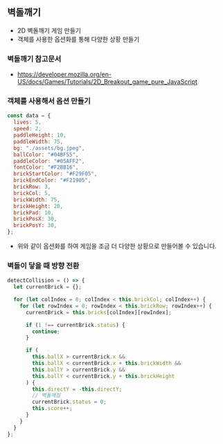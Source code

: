 ## 벽돌깨기

- 2D 벽돌깨기 게임 만들기
- 객체를 사용한 옵션화를 통해 다양한 상황 만들기

### 벽돌깨기 참고문서

- https://developer.mozilla.org/en-US/docs/Games/Tutorials/2D_Breakout_game_pure_JavaScript

### 객체를 사용해서 옵션 만들기

```js
const data = {
  lives: 5,
  speed: 2,
  paddleHeight: 10,
  paddleWidth: 75,
  bg: "./assets/bg.jpeg",
  ballColor: "#04BF55",
  paddleColor: "#05AFF2",
  fontColor: "#F2BB16",
  brickStartColor: "#F29F05",
  brickEndColor: "#F21905",
  brickRow: 3,
  brickCol: 5,
  brickWidth: 75,
  brickHeight: 20,
  brickPad: 10,
  brickPosX: 30,
  brickPosY: 30,
};
```

- 위와 같이 옵션화를 하여 게임을 조금 더 다양한 상황으로 만들어볼 수 있습니다.

### 벽돌이 닿을 때 방향 전환

```js
detectCollision = () => {
  let currentBrick = {};

  for (let colIndex = 0; colIndex < this.brickCol; colIndex++) {
    for (let rowIndex = 0; rowIndex < this.brickRow; rowIndex++) {
      currentBrick = this.bricks[colIndex][rowIndex];

      if (1 !== currentBrick.status) {
        continue;
      }

      if (
        this.ballX > currentBrick.x &&
        this.ballX < currentBrick.x + this.brickWidth &&
        this.ballY > currentBrick.y &&
        this.ballY < currentBrick.y + this.brickHeight
      ) {
        this.directY = -this.directY;
        // 벽돌깨짐
        currentBrick.status = 0;
        this.score++;
      }
    }
  }
};
```
